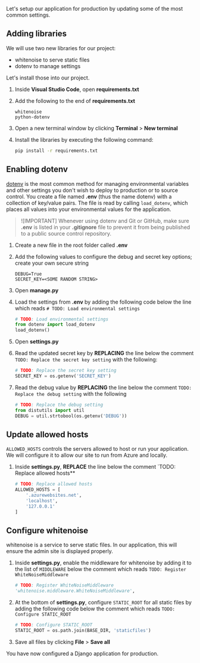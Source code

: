 Let's setup our application for production by updating some of the most common settings.

## Adding libraries

We will use two new libraries for our project:

- whitenoise to serve static files
- dotenv to manage settings

Let's install those into our project.

1. Inside **Visual Studio Code**, open **requirements.txt**
1. Add the following to the end of **requirements.txt**

    ```text
    whitenoise
    python-dotenv
    ```

1. Open a new terminal window by clicking **Terminal** > **New terminal**
1. Install the libraries by executing the following command:

    ```bash
    pip install -r requirements.txt
    ```

## Enabling dotenv

[dotenv](https://github.com/theskumar/python-dotenv) is the most common method for managing environmental variables and other settings you don't wish to deploy to production or to source control. You create a file named **.env** (thus the name dotenv) with a collection of key/value pairs. The file is read by calling `load_dotenv`, which places all values into your environmental values for the application.

> ![IMPORTANT]
> Whenever using dotenv and Git or GitHub, make sure **.env** is listed in your **.gitignore** file to prevent it from being published to a public source control repository.

1. Create a new file in the root folder called **.env**
1. Add the following values to configure the debug and secret key options; create your own secure string

    ```text
    DEBUG=True
    SECRET_KEY=<SOME RANDOM STRING>
    ```

1. Open **manage.py**
1. Load the settings from **.env** by adding the following code below the line which reads `# TODO: Load environmental settings`

    ```python
    # TODO: Load environmental settings
    from dotenv import load_dotenv
    load_dotenv()
    ```

1. Open **settings.py**
1. Read the updated secret key by **REPLACING** the line below the comment `TODO: Replace the secret key setting` with the following:

    ```python
    # TODO: Replace the secret key setting
    SECRET_KEY = os.getenv('SECRET_KEY')
    ```

1. Read the debug value by **REPLACING** the line below the comment `TODO: Replace the debug setting` with the following

    ```python
    # TODO: Replace the debug setting
    from distutils import util
    DEBUG = util.strtobool(os.getenv('DEBUG'))
    ```

## Update allowed hosts

`ALLOWED_HOSTS` controls the servers allowed to host or run your application. We will configure it to allow our site to run from Azure and locally.

1. Inside **settings.py**, **REPLACE** the line below the comment `TODO: Replace allowed hosts**

    ```python
    # TODO: Replace allowed hosts
    ALLOWED_HOSTS = [
        '.azurewebsites.net',
        'localhost',
        '127.0.0.1'
    ]

## Configure whitenoise

whitenoise is a service to serve static files. In our application, this will ensure the admin site is displayed properly.

1. Inside **settings.py**, enable the middleware for whitenoise by adding it to the list of `MIDDLEWARE` below the comment which reads `TODO: Register WhiteNoiseMiddleware`

    ```python
    # TODO: Register WhiteNoiseMiddleware
    'whitenoise.middleware.WhiteNoiseMiddleware',
    ```

1. At the bottom of **settings.py**, configure `STATIC_ROOT` for all static files by adding the following code below the comment which reads `TODO: Configure STATIC_ROOT`

    ```python
    # TODO: Configure STATIC_ROOT
    STATIC_ROOT = os.path.join(BASE_DIR, 'staticfiles')
    ```

1. Save all files by clicking **File** > **Save all**

You have now configured a Django application for production.
